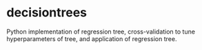 # decisiontrees
Python implementation of regression tree, cross-validation to tune hyperparameters of tree, and application of regression tree.
